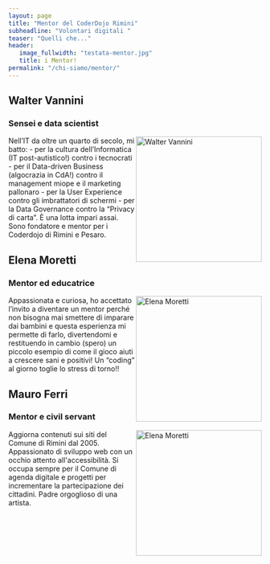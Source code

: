```yaml
---
layout: page
title: "Mentor del CoderDojo Rimini"
subheadline: "Volontari digitali "
teaser: "Quelli che..."
header:
   image_fullwidth: "testata-mentor.jpg"
   title: i Mentor!
permalink: "/chi-siamo/mentor/"
---
```


## Walter Vannini
### Sensei e data scientist
<img src="{{ site.urlimg }}walter_vannini.png" heigh="250" width="250" style="float:right" alt="Walter Vannini">
Nell’IT da oltre un quarto di secolo, mi batto:
- per la cultura dell’Informatica (IT post-autistico!) contro i tecnocrati
- per il Data-driven Business (algocrazia in CdA!) contro il management miope e il marketing pallonaro
- per la User Experience contro gli imbrattatori di schermi
- per la Data Governance contro la “Privacy di carta”.
È una lotta impari assai.
Sono fondatore e mentor per i Coderdojo di Rimini e Pesaro.

## Elena Moretti
### Mentor ed educatrice
<img src="{{ site.urlimg }}elena_moretti2.png" heigh="250" width="250" style="float:right" alt="Elena Moretti">
Appassionata e curiosa, ho accettato l’invito a diventare un mentor perché non bisogna mai smettere di imparare dai bambini e questa esperienza mi permette di farlo, divertendomi e restituendo in cambio (spero) un piccolo esempio di come il gioco aiuti a crescere sani e positivi! Un “coding” al giorno toglie lo stress di torno!!


## Mauro Ferri
### Mentor e civil servant
<img src="{{ site.urlimg }}mauro-ferri.png" heigh="250" width="250" style="float:right" alt="Elena Moretti">
Aggiorna contenuti sui siti del Comune di Rimini dal 2005.
Appassionato di sviluppo web con un occhio attento all'accessibilità.
Si occupa sempre per il Comune di agenda digitale e progetti per incrementare la partecipazione dei cittadini.
Padre orgoglioso di una artista.
